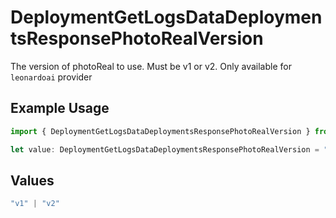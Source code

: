 # DeploymentGetLogsDataDeploymentsResponsePhotoRealVersion

The version of photoReal to use. Must be v1 or v2. Only available for `leonardoai` provider

## Example Usage

```typescript
import { DeploymentGetLogsDataDeploymentsResponsePhotoRealVersion } from "@orq-ai/node/models/operations";

let value: DeploymentGetLogsDataDeploymentsResponsePhotoRealVersion = "v2";
```

## Values

```typescript
"v1" | "v2"
```